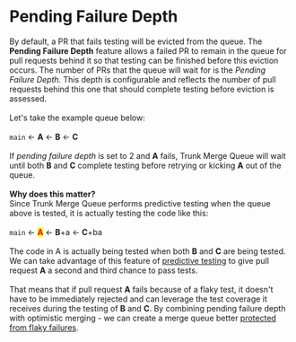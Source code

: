 # Pending Failure Depth

By default, a PR that fails testing will be evicted from the queue. The **Pending Failure Depth** feature allows a failed PR to remain in the queue for pull requests behind it so that testing can be finished before this eviction occurs. The number of PRs that the queue will wait for is the _Pending Failure Depth._ This depth is configurable and reflects the number of pull requests behind this one that should complete testing before eviction is assessed. \
\
Let's take the example queue below:\
\
`main` <- **A** <- **B** <- **C**\
\
If _pending failure depth_ is set to 2 and **A** fails, Trunk Merge Queue will wait until both **B** and **C** complete testing before retrying or kicking **A** out of the queue.\
\
**Why does this matter?**\
Since Trunk Merge Queue performs predictive testing when the queue above is tested, it is actually testing the code like this:\
\
`main` <- <mark style="color:red;">**A**</mark> <- **B**+a <- **C**+ba\
\
The code in A is actually being tested when both **B** and **C** are being tested. We can take advantage of this feature of [predictive testing](predictive-testing.md) to give pull request **A** a second and third chance to pass tests.\
\
That means that if pull request **A** fails because of a flaky test, it doesn't have to be immediately rejected and can leverage the test coverage it receives during the testing of **B** and **C**. By combining pending failure depth with optimistic merging - we can create a merge queue better [protected from flaky failures](anti-flake-protection.md).&#x20;
